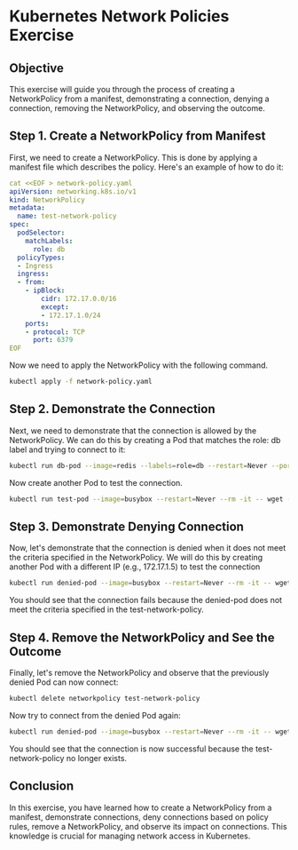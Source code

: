 # Kubernetes Network Policies Exercise

## Objective

This exercise will guide you through the process of creating a NetworkPolicy from a manifest, demonstrating a connection, denying a connection, removing the NetworkPolicy, and observing the outcome.

## Step 1. Create a NetworkPolicy from Manifest

First, we need to create a NetworkPolicy. This is done by applying a manifest file which describes the policy. Here's an example of how to do it:

```yaml
cat <<EOF > network-policy.yaml
apiVersion: networking.k8s.io/v1
kind: NetworkPolicy
metadata:
  name: test-network-policy
spec:
  podSelector:
    matchLabels:
      role: db
  policyTypes:
  - Ingress
  ingress:
  - from:
    - ipBlock:
        cidr: 172.17.0.0/16
        except:
        - 172.17.1.0/24
    ports:
    - protocol: TCP
      port: 6379
EOF
```

Now we need to apply the NetworkPolicy with the following command.

```bash
kubectl apply -f network-policy.yaml
```

## Step 2. Demonstrate the Connection

Next, we need to demonstrate that the connection is allowed by the NetworkPolicy. We can do this by creating a Pod that matches the role: db label and trying to connect to it:

```bash
kubectl run db-pod --image=redis --labels=role=db --restart=Never --port=6379
```

Now create another Pod to test the connection.

```bash
kubectl run test-pod --image=busybox --restart=Never --rm -it -- wget -qO- http://db-pod.default.svc.cluster.local:6379
```

## Step 3. Demonstrate Denying Connection

Now, let's demonstrate that the connection is denied when it does not meet the criteria specified in the NetworkPolicy. We will do this by creating another Pod with a different IP (e.g., 172.17.1.5) to test the connection

```bash
kubectl run denied-pod --image=busybox --restart=Never --rm -it -- wget -qO- http://db-pod.default.svc.cluster.local:6379
```

You should see that the connection fails because the denied-pod does not meet the criteria specified in the test-network-policy.

## Step 4. Remove the NetworkPolicy and See the Outcome

Finally, let's remove the NetworkPolicy and observe that the previously denied Pod can now connect:

```bash
kubectl delete networkpolicy test-network-policy
```

Now try to connect from the denied Pod again:

```bash
kubectl run denied-pod --image=busybox --restart=Never --rm -it -- wget -qO- http://db-pod.default.svc.cluster.local:6379
```

You should see that the connection is now successful because the test-network-policy no longer exists.

## Conclusion

In this exercise, you have learned how to create a NetworkPolicy from a manifest, demonstrate connections, deny connections based on policy rules, remove a NetworkPolicy, and observe its impact on connections. This knowledge is crucial for managing network access in Kubernetes.
